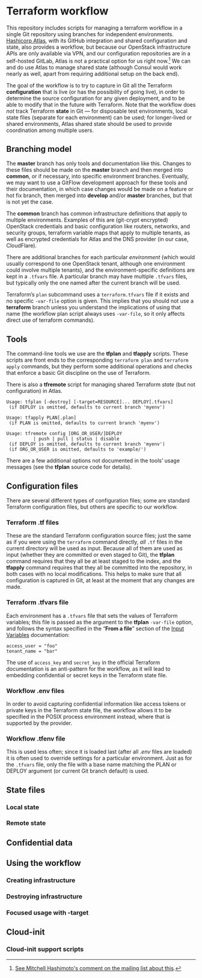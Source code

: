 Terraform workflow
==================

This repository includes scripts for managing a terraform workflow in a single
Git repository using branches for independent environments. [Hashicorp
Atlas][1], with its GitHub integration and shared configuration and state, also
provides a workflow, but because our OpenStack infrastructure APIs are only
available via VPN, and our configuration repositories are in a self-hosted
GitLab, Atlas is not a practical option for us right now.[^1] We can and do use
Atlas to manage shared state (although Consul would work nearly as well, apart
from requiring additional setup on the back end).

[1]: <https://atlas.hashicorp.com/session>

[^1]: [See Mitchell Hashimoto's comment on the mailing list about this][2].

[2]: <https://groups.google.com/forum/#!msg/terraform-tool/GMHSxoAdyTM/GnT-iS-RZegJ>

The goal of the workflow is to try to capture in Git all the Terraform
**configuration** that is live (or has the possibility of going live), in order
to determine the source configuration for any given deployment, and to be able
to modify that in the future with Terraform. Note that the workflow does *not*
track Terraform **state** in Git — for disposable test environments, local state
files (separate for each environment) can be used; for longer-lived or shared
environments, Atlas shared state should be used to provide coordination among
multiple users.

Branching model
---------------

The **master** branch has only tools and documentation like this. Changes to
these files should be made on the **master** branch and then merged into
**common**, or if necessary, into specific environment branches. Eventually, we
may want to use a GitFlow development approach for these tools and their
documentation, in which case changes would be made on a feature or hot fix
branch, then merged into **develop** and/or **master** branches, but that is not
yet the case.

The **common** branch has common infrastructure definitions that apply to
multiple environments. Examples of this are (git-crypt encrypted) OpenStack
credentials and basic configuration like routers, networks, and security groups,
terraform variable maps that apply to multiple tenants, as well as encrypted
credentials for Atlas and the DNS provider (in our case, CloudFlare).

There are additional branches for each particular *environment* (which would
usually correspond to one OpenStack tenant, although one environment could
involve multiple tenants), and the environment-specific definitions are kept in
a `.tfvars` file. A particular branch may have multiple `.tfvars` files, but
typically only the one named after the current branch will be used.

Terraform’s `plan` subcommand uses a `terraform.tfvars` file if it exists and no
specific `‑var‑file` option is given. This implies that you should not use a
**terraform** branch unless you understand the implications of using that name
(the workflow plan script always uses `‑var‑file`, so it only affects direct use
of terraform commands).

Tools
-----

The command-line tools we use are the **tfplan** and **tfapply** scripts. These
scripts are front ends to the corresponding `terraform plan` and `terraform
apply` commands, but they perform some additional operations and checks that
enforce a basic Git discipline on the use of Terraform.

There is also a **tfremote** script for managing shared Terraform *state* (but
not configuration) in Atlas.

~~~~~~~~~~~~~~~~~~~~~~~~~~~~~~~~~~~~~~~~~~~~~~~~~~~~~~~~~~~~~~~~~~~~~~~~~~~~~~~~
Usage: tfplan [‑destroy] [‑target=RESOURCE]... DEPLOY[.tfvars]
 (if DEPLOY is omitted, defaults to current branch 'myenv')

Usage: tfapply PLAN[.plan]
 (if PLAN is omitted, defaults to current branch 'myenv')

Usage: tfremote config [ORG_OR_USER/]DEPLOY
          | push | pull | status | disable
 (if DEPLOY is omitted, defaults to current branch 'myenv')
 (if ORG_OR_USER is omitted, defaults to 'example/')
~~~~~~~~~~~~~~~~~~~~~~~~~~~~~~~~~~~~~~~~~~~~~~~~~~~~~~~~~~~~~~~~~~~~~~~~~~~~~~~~

There are a few additional options not documented in the tools’ usage messages
(see the **tfplan** source code for details).

Configuration files
-------------------

There are several different types of configuration files; some are standard
Terraform configuration files, but others are specific to our workflow.

### Terraform .tf files

These are the standard Terraform configuration source files; just the same as if
you were using the `terraform` command directly, *all* `.tf` files in the
current directory will be used as input. Because all of them are used as input
(whether they are committed or even staged to Git), the **tfplan** command
requires that they all be at least staged to the index, and the **tfapply**
command requires that they all be committed into the repository, in both cases
with no local modifications. This helps to make sure that all configuration is
captured in Git, at least at the moment that any changes are made.

### Terraform .tfvars file

Each environment has a `.tfvars` file that sets the values of Terraform
variables; this file is passed as the argument to the **tfplan** `‑var‑file`
option, and follows the syntax specified in the “**From a file**” section of the
[Input Variables][3] documentation:

[3]: <https://www.terraform.io/intro/getting-started/variables.html>

~~~~~~~~~~~~~~~~~~~~~~~~~~~~~~~~~~~~~~~~~~~~~~~~~~~~~~~~~~~~~~~~~~~~~~~~~~~~~~~~
access_user = "foo"
tenant_name = "bar"
~~~~~~~~~~~~~~~~~~~~~~~~~~~~~~~~~~~~~~~~~~~~~~~~~~~~~~~~~~~~~~~~~~~~~~~~~~~~~~~~

The use of `access_key` and `secret_key` in the official Terraform documentation
is an anti-pattern for the workflow, as it will lead to embedding confidential
or secret keys in the Terraform state file.

### Workflow .env files

In order to avoid capturing confidential information like access tokens or
private keys in the Terraform state file, the workflow allows it to be specified
in the POSIX process environment instead, where that is supported by the
provider.

### Workflow .tfenv file

This is used less often; since it is loaded last (after all $.env$ files are
loaded) it is often used to override settings for a particular environment. Just
as for the `.tfvars` file, only the file with a base name matching the PLAN or
DEPLOY argument (or current Git branch default) is used.

State files
-----------

### Local state

### Remote state

Confidential data
-----------------

Using the workflow
------------------

### Creating infrastructure

### Destroying infrastructure

### Focused usage with -target

Cloud-init
----------

### Cloud-init support scripts
